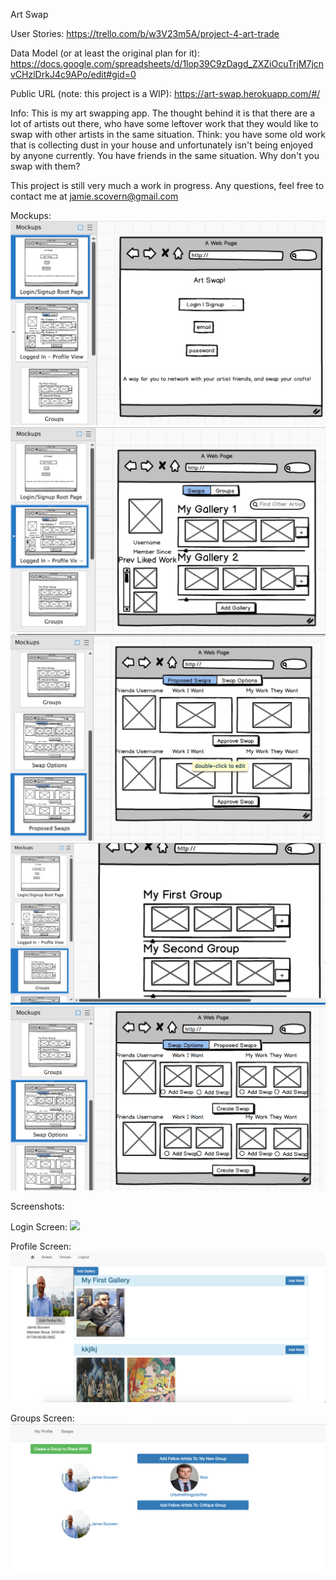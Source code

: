 Art Swap

User Stories:
https://trello.com/b/w3V23m5A/project-4-art-trade

Data Model (or at least the original plan for it):
https://docs.google.com/spreadsheets/d/1lop39C9zDagd_ZXZiOcuTrjM7jcnvCHzlDrkJ4c9APo/edit#gid=0

Public URL (note: this project is a WIP):
https://art-swap.herokuapp.com/#/

Info:
This is my art swapping app.  The thought behind it is that there are a lot of artists out there, who have some leftover work that they would like to swap with other artists in the same situation.  Think: you have some old work that is collecting dust in your house and unfortunately isn't being enjoyed by anyone currently.  You have friends in the same situation.  Why don't you swap with them?

This project is still very much a work in progress.  Any questions, feel free to contact me at jamie.scovern@gmail.com

Mockups:
<img src="mockup_login.png">
<img src="mockup_profile.png">
<img src="mockup_proposed.png">
<img src="mockup_groups.png">
<img src="mockup_swaps.png">

Screenshots:

Login Screen:
<img src="loginscreen.png">

Profile Screen:
<img src="profilescreen.png">

Groups Screen:
<img src="groups_screen.png">
